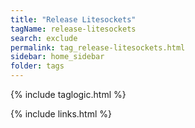 ```yaml
---
title: "Release Litesockets"
tagName: release-litesockets
search: exclude
permalink: tag_release-litesockets.html
sidebar: home_sidebar
folder: tags
---
```

{% include taglogic.html %}

{% include links.html %}
